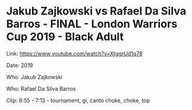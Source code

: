 # Jakub Zajkowski vs Rafael Da Silva Barros - FINAL - London Warriors Cup 2019 - Black Adult

Link: https://www.youtube.com/watch?v=XtggrUd1q78

Date: 2019

Who: Jakub Zajkowski

Who: Rafael Da Silva Barros

Clip: 6:55 - 7:13 - tournament, gi, canto choke, choke, top
